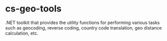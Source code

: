 # cs-geo-tools
.NET toolkit that provides the utility functions for performing various tasks such as geocoding, reverse coding, country code translation, geo distance calculation, etc.
